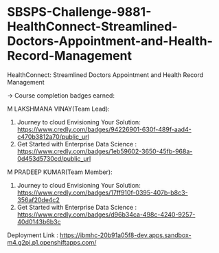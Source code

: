 # SBSPS-Challenge-9881-HealthConnect-Streamlined-Doctors-Appointment-and-Health-Record-Management
HealthConnect: Streamlined Doctors Appointment and Health Record Management

-> Course completion badges earned:


M LAKSHMANA VINAY(Team Lead):
1) Journey to cloud Envisioning Your Solution: https://www.credly.com/badges/94226901-630f-489f-aad4-c470b3812a70/public_url
2) Get Started with Enterprise Data Science  : https://www.credly.com/badges/1eb59602-3650-45fb-968a-0d453d5730cd/public_url

M PRADEEP KUMAR(Team Member):
1) Journey to cloud Envisioning Your Solution: https://www.credly.com/badges/17ff910f-0395-407b-b8c3-356af20de4c2
2) Get Started with Enterprise Data Science  : https://www.credly.com/badges/d96b34ca-498c-4240-9257-40d0143b6b3c

Deployment Link : https://ibmhc-20b91a05f8-dev.apps.sandbox-m4.g2pi.p1.openshiftapps.com/
